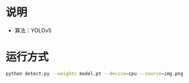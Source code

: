 # 说明
- 算法：YOLOv5

# 运行方式
```bash
python detect.py --weights model.pt --device=cpu --source=img.png
```